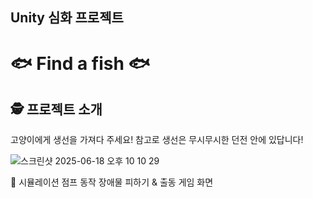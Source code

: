## Unity 심화 프로젝트

# 🐟 Find a fish 🐟

## 🕵️ 프로젝트 소개


고양이에게 생선을 가져다 주세요! 참고로 생선은 무시무시한 던전 안에 있답니다!

![스크린샷 2025-06-18 오후 10 10 29](https://github.com/user-attachments/assets/0aeb5f29-445b-447c-b414-803d81e8f0e3)

📱 시뮬레이션
점프 동작	장애물 피하기 & 출동	게임 화면

